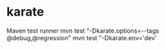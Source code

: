 # karate
Maven test runner
mvn test "-Dkarate.options=--tags @debug,@regression"
mvn test "-Dkarate.env='dev'
